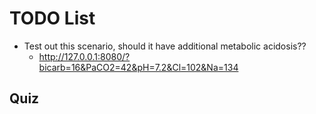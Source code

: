 # TODO List
- Test out this scenario, should it have additional metabolic acidosis??
    - http://127.0.0.1:8080/?bicarb=16&PaCO2=42&pH=7.2&Cl=102&Na=134

## Quiz
